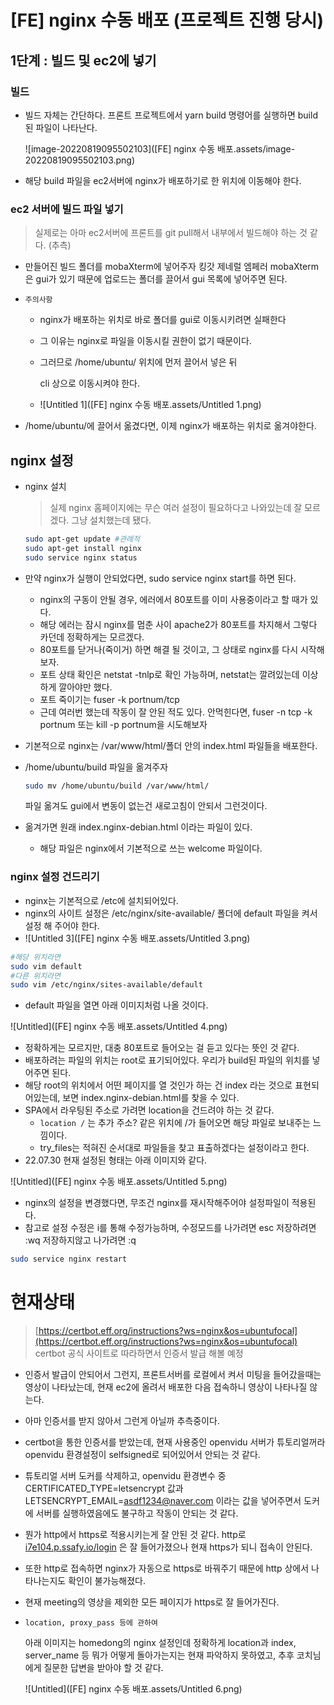 # [FE] nginx 수동 배포 (프로젝트 진행 당시)

## 1단계 : 빌드 및 ec2에 넣기

### 빌드

- 빌드 자체는 간단하다.
  프론트 프로젝트에서 yarn build 명령어를 실행하면 build된 파일이 나타난다.

  ![image-20220819095502103]([FE] nginx 수동 배포.assets/image-20220819095502103.png)



- 해당 build 파일을 ec2서버에 nginx가 배포하기로 한 위치에 이동해야 한다.



### ec2 서버에 빌드 파일 넣기

> 실제로는 아마 ec2서버에 프론트를 git pull해서 내부에서 빌드해야 하는 것 같다. (추측)
- 만들어진 빌드 폴더를 mobaXterm에 넣어주자
  킹갓 제네럴 엠페러 mobaXterm은 gui가 있기 때문에 업로드는 폴더를 끌어서 gui 목록에 넣어주면 된다.

- `주의사항`
    - nginx가 배포하는 위치로 바로 폴더를 gui로 이동시키려면 실패한다
    
    - 그 이유는 nginx로 파일을 이동시킬 권한이 없기 때문이다.
    
    - 그러므로 /home/ubuntu/ 위치에 먼저 끌어서 넣은 뒤

      cli 상으로 이동시켜야 한다.
    
    - ![Untitled 1]([FE] nginx 수동 배포.assets/Untitled 1.png)
    
- /home/ubuntu/에 끌어서 옮겼다면, 이제 nginx가 배포하는 위치로 옮겨야한다.



## nginx 설정

- nginx 설치
  
    > 실제 nginx 홈페이지에는 무슨 여러 설정이 필요하다고 나와있는데 잘 모르겠다. 그냥 설치했는데 됐다.
    > 
    
    ```bash
    sudo apt-get update #관례적
    sudo apt-get install nginx
    sudo service nginx status
    ```
    
- 만약 nginx가 실행이 안되었다면,
  sudo service nginx start를 하면 된다.
  
    - nginx의 구동이 안될 경우, 에러에서 80포트를 이미 사용중이라고 할 때가 있다.
    - 해당 에러는 잠시 nginx를 멈춘 사이 apache2가 80포트를 차지해서 그렇다 카던데 정확하게는 모르겠다.
    - 80포트를 닫거나(죽이거) 하면 해결 될 것이고, 그 상태로 nginx를 다시 시작해보자.
    - 포트 상태 확인은 netstat -tnlp로 확인 가능하며, 
      netstat는 깔려있는데 이상하게 깔아야만 했다.
    - 포트 죽이기는 fuser -k portnum/tcp
    - 근데 여러번 했는데 작동이 잘 안된 적도 있다.
      안먹힌다면, fuser -n tcp -k portnum 또는 kill -p portnum을 시도해보자
- 기본적으로 nginx는 /var/www/html/폴더 안의 index.html 파일들을 배포한다.
- /home/ubuntu/build 파일을 옮겨주자
  
    ```bash
    sudo mv /home/ubuntu/build /var/www/html/
    ```
    
    파일 옮겨도 gui에서 변동이 없는건 새로고침이 안되서 그런것이다.
    
    
    
- 옮겨가면 원래 index.nginx-debian.html 이라는 파일이 있다.
    - 해당 파일은 nginx에서 기본적으로 쓰는 welcome 파일이다.
    
    

### nginx 설정 건드리기

- nginx는 기본적으로 /etc에 설치되어있다.
- nginx의 사이트 설정은
/etc/nginx/site-available/ 폴더에 default 파일을 켜서 설정 해 주어야 한다.
- ![Untitled 3]([FE] nginx 수동 배포.assets/Untitled 3.png)

```bash
#해당 위치라면
sudo vim default
#다른 위치라면
sudo vim /etc/nginx/sites-available/default
```

- default 파일을 열면 아래 이미지처럼 나올 것이다.

![Untitled]([FE] nginx 수동 배포.assets/Untitled 4.png)

- 정확하게는 모르지만, 대충 80포트로 들어오는 걸 듣고 있다는 뜻인 것 같다.
- 배포하려는 파일의 위치는 root로 표기되어있다.
우리가 build된 파일의 위치를 넣어주면 된다.
- 해당 root의 위치에서 어떤 페이지를 열 것인가 하는 건
index 라는 것으로 표현되어있는데, 보면 index.nginx-debian.html를 찾을 수 있다.
- SPA에서 라우팅된 주소로 가려면 location을 건드려야 하는 것 같다.
    - `location /` 는 추가 주소? 같은 위치에 /가 들어오면 해당 파일로 보내주는 느낌이다.
    - try_files는 적혀진 순서대로 파일들을 찾고 표출하겠다는 설정이라고 한다.
- 22.07.30 현재 설정된 형태는 아래 이미지와 같다.

![Untitled]([FE] nginx 수동 배포.assets/Untitled 5.png)

- nginx의 설정을 변경했다면, 무조건 nginx를 재시작해주어야 설정파일이 적용된다.
- 참고로 설정 수정은 i를 통해 수정가능하며, 수정모드를 나가려면 esc
저장하려면 :wq 저장하지않고 나가려면 :q

```bash
sudo service nginx restart
```



# 현재상태

> [https://certbot.eff.org/instructions?ws=nginx&os=ubuntufocal](https://certbot.eff.org/instructions?ws=nginx&os=ubuntufocal)
certbot 공식 사이트로 따라하면서 인증서 발급 해볼 예정
> 
- 인증서 발급이 안되어서 그런지, 프론트서버를 로컬에서 켜서 미팅을 들어갔을때는 영상이 나타났는데, 현재 ec2에 올려서 배포한 다음 접속하니 영상이 나타나질 않는다.
- 아마 인증서를 받지 않아서 그런게 아닐까 추측중이다.
- certbot을 통한 인증서를 받았는데, 현재 사용중인 openvidu 서버가 튜토리얼꺼라 openvidu 환경설정이 selfsigned로 되어있어서 안되는 것 같다.
- 튜토리얼 서버 도커를 삭제하고, openvidu 환경변수 중 CERTIFICATED_TYPE=letsencrypt 값과 LETSENCRYPT_EMAIL=asdf1234@naver.com 이라는 값을 넣어주면서 도커에 서버를 실행하였음에도 불구하고 작동이 안되는 것 같다.
- 뭔가 http에서 https로 적용시키는게 잘 안된 것 같다.
http로 [i7e104.p.ssafy.io/login](http://i7e104.p.ssafy.io/login) 은 잘 들어가졌으나 현재 https가 되니 접속이 안된다.
- 또한 http로 접속하면 nginx가 자동으로 https로 바꿔주기 때문에 http 상에서 나타나는지도 확인이 불가능해졌다.
- 현재 meeting의 영상을 제외한 모든 페이지가 https로 잘 들어가진다.

- `location, proxy_pass 등에 관하여`
  
    아래 이미지는 homedong의 nginx 설정인데 정확하게 location과 index, server_name 등 뭐가 어떻게 돌아가는지는 현재 파악하지 못하였고, 추후 코치님에게 질문한 답변을 받아야 할 것 같다.
    
    ![Untitled]([FE] nginx 수동 배포.assets/Untitled 6.png)